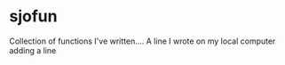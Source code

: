 # sjofun
Collection of functions I've written....
A line I wrote on my local computer
adding a line
